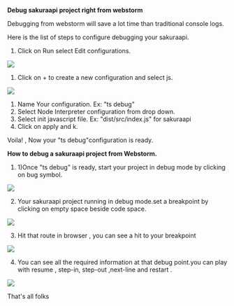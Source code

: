 **Debug sakuraapi project right from webstorm**

Debugging from webstorm will save a lot time than traditional console logs.

Here is the list of steps to configure debugging your sakuraapi.

1. Click on Run select Edit configurations.

 ![](.Tutorial-4_images/image6.png)

1. Click on + to create a new configuration and select js.

 ![](.Tutorial-4_images/image2.png)


1. Name Your configuration. Ex: &quot;ts debug&quot;
2. Select Node Interpreter configuration from drop down.
3. Select init javascript file. Ex: &quot;dist/src/index.js&quot; for sakuraapi
4. Click on apply and k.

Voila! , Now your &quot;ts debug&quot;configuration is ready.

**How to debug a sakuraapi project from Webstorm.**

1. 1)Once &quot;ts debug&quot; is ready, start your project in debug mode by clicking on bug symbol.

 ![](.Tutorial-4_images/image4.png)

2) Your sakuraapi project running in debug mode.set a breakpoint by clicking on empty space beside code space.

 ![](.Tutorial-4_images/image3.png)

3) Hit that route in browser , you can see a hit to your breakpoint

 ![](.Tutorial-4_images/image5.png)

4) You can see all the required information at that debug point.you can play with resume , step-in, step-out ,next-line and restart .

 ![](.Tutorial-4_images/image1.png)

That&#39;s all folks